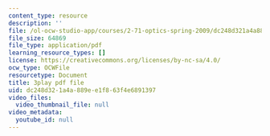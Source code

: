```yaml
---
content_type: resource
description: ''
file: /ol-ocw-studio-app/courses/2-71-optics-spring-2009/dc248d321a4a889ee1f863f4e6891397_u6GbFCWIH_0.pdf
file_size: 64869
file_type: application/pdf
learning_resource_types: []
license: https://creativecommons.org/licenses/by-nc-sa/4.0/
ocw_type: OCWFile
resourcetype: Document
title: 3play pdf file
uid: dc248d32-1a4a-889e-e1f8-63f4e6891397
video_files:
  video_thumbnail_file: null
video_metadata:
  youtube_id: null
---
```


